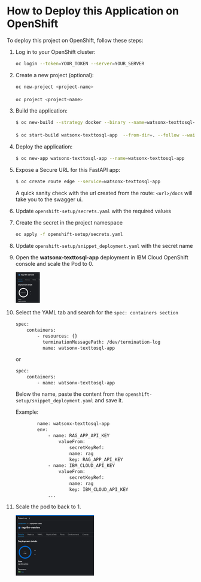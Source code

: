 # How to Deploy this Application on OpenShift

To deploy this project on OpenShift, follow these steps:

1. Log in to your OpenShift cluster:

    ```bash
    oc login --token=YOUR_TOKEN --server=YOUR_SERVER
    ```

2. Create a new project (optional):

    ```bash
    oc new-project <project-name>

    oc project <project-name>
    ```

3. Build the application:

    ```bash
    $ oc new-build --strategy docker --binary --name=watsonx-texttosql-app

    $ oc start-build watsonx-texttosql-app  --from-dir=. --follow --wait
    ```

4. Deploy the application:

    ```bash
    $ oc new-app watsonx-texttosql-app --name=watsonx-texttosql-app
    ```

5. Expose a Secure URL for this FastAPI app:

    ```bash
    $ oc create route edge --service=watsonx-texttosql-app
    ```

    A quick sanity check with the url created from the route: `<url>/docs` will take you to the swagger ui.

1.	Update `openshift-setup/secrets.yaml` with the required values
2.	Create the secret in the project namespace
    ```bash
    oc apply -f openshift-setup/secrets.yaml
    ```
3.	Update `openshift-setup/snippet_deployment.yaml` with the secret name


4.	Open the **watsonx-texttosql-app** deployment in IBM Cloud OpenShift console and scale the Pod to 0.

    ![alt text](images/image.png)

5.	Select the YAML tab and search for the `spec: containers section`
    ```
    spec:
        containers:
            - resources: {}
              terminationMessagePath: /dev/termination-log
              name: watsonx-texttosql-app
    ```
    or
    ```
    spec:
        containers:
            - name: watsonx-texttosql-app
    ```

    Below the name, paste the content from the `openshift-setup/snippet_deployment.yaml` and save it.

     Example:
    ```
            name: watsonx-texttosql-app
            env:
                - name: RAG_APP_API_KEY
                    valueFrom:
                        secretKeyRef:
                        name: rag
                        key: RAG_APP_API_KEY
                - name: IBM_CLOUD_API_KEY
                    valueFrom:
                        secretKeyRef:
                        name: rag
                        key: IBM_CLOUD_API_KEY
                ...
    ```    
6.	Scale the pod to back to 1.

    ![alt text](images/image-1.png) 
